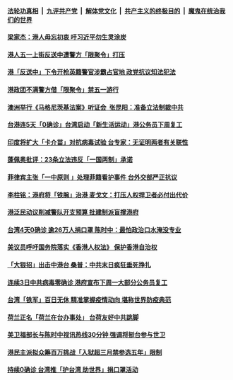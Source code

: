 

####  [法轮功真相](../../../../basic/blob/master/README.md?t=05040101) &nbsp;|&nbsp; [九评共产党](../../../../9ping.md/blob/master/README.md?t=05040101) &nbsp;|&nbsp; [解体党文化](../../../../jtdwh.md/blob/master/README.md?t=05040101)  &nbsp;|&nbsp; [共产主义的终极目的](../../../../gczydzjmd.md/blob/master/README.md?t=05040101) &nbsp;|&nbsp; [魔鬼在统治我们的世界](../../../../mgztzwmdsj.md/blob/master/README.md?t=05040101) 

#### [梁家杰：港人毋忘初衷 吁习近平勿生灵涂炭](../pages/soh55/374290.md?t=05040101) 
#### [港人五一上街反送中遭警方「限聚令」打压](../pages/soh55/373999.md?t=05040101) 
#### [港「反送中」下令开枪英籍警官涉霸占官地 政党抗议知法犯法](../pages/soh55/373690.md?t=05040101) 
#### [港政团不满警方借「限聚令」禁五一游行](../pages/soh55/373294.md?t=05040101) 
#### [澳洲举行《马格尼茨基法案》听证会  张昆阳：准备立法制裁中共](../pages/soh55/373222.md?t=05040101) 
#### [台港连5天「0确诊」台湾启动「新生活运动」港公务员下周复工](../pages/soh55/373195.md?t=05040101) 
#### [印度将扩大「卡介苗」对抗病毒试验 台专家：无证明两者有关联性](../pages/soh55/373150.md?t=05040101) 
#### [蓬佩奥批评：23条立法违反「一国两制」承诺](../pages/soh55/373189.md?t=05040101) 
#### [菲律宾主张「一中原则 」处理菲籍看护事件 台外交部严正抗议](../pages/soh55/373090.md?t=05040101) 
#### [李柱铭：港府将「铁腕」治港 麦戈文：打压人权捍卫者必付出代价](../pages/soh55/373108.md?t=05040101) 
#### [港泛民动议削减警队开支预算 批建制派盲撑港府](../pages/soh55/372988.md?t=05040101) 
#### [台湾4天0确诊 逾26万人捐口罩 陈时中：最怕政治口水淹没专业](../pages/soh55/372739.md?t=05040101) 
#### [美议员呼吁国务院落实《香港人权法》 保护香港自治权](../pages/soh55/372628.md?t=05040101) 
#### [「大狠招」出击中港台 桑普：中共末日疯狂垂死挣扎](../pages/soh55/372469.md?t=05040101) 
#### [连续3日中共病毒零确诊 港府宣布下周一大部分公务员复工](../pages/soh55/372400.md?t=05040101) 
#### [台湾「铁军」百日无休  精准掌握疫情动向 堪称世界防疫典范](../pages/soh55/372313.md?t=05040101) 
#### [荷兰正名「荷兰在台办事处」 台荷友好中共跳脚](../pages/soh55/372256.md?t=05040101) 
#### [美卫福部长与陈时中视讯热线30分钟 强调将挺台参与世卫](../pages/soh55/372211.md?t=05040101) 
#### [港民主派拟众筹百万挑战「入狱超三月禁参选五年」限制](../pages/soh55/371938.md?t=05040101) 
#### [持续0确诊 台湾推「护台湾 助世界」捐口罩活动](../pages/soh55/371806.md?t=05040101) 
